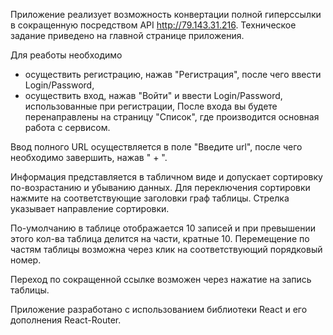 Приложение реализует возможность конвертации полной гиперссылки в сокращенную посредством API http://79.143.31.216. Техническое задание приведено на главной странице приложения.

Для реаботы необходимо 
- осуществить регистрацию, нажав "Регистрация", после чего ввести Login/Password,
- осуществить вход, нажав "Войти" и ввести Login/Password, использованные при регистрации,
После входа вы будете перенаправлены на страницу "Список", где производится основная работа с сервисом.

Ввод полного URL осуществляется в поле "Введите url", после чего необходимо завершить, нажав " + ".

Информация представляется в табличном виде и допускает сортировку по-возрастанию и убыванию данных.
Для переключения сортировки нажмите на соответствующие заголовки граф таблицы. Стрелка указывает направление сортировки.

По-умолчанию в таблице отображается 10 записей и при превышении этого кол-ва таблица делится на части, кратные 10. Перемещение по частям таблицы возможна через клик на соответствующий порядковый номер.

Переход по сокращенной ссылке возможен через нажатие на запись таблицы. 


Приложение разработано с использованием библиотеки React и его дополнения React-Router. 

